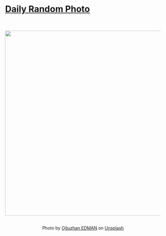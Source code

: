 # [Daily Random Photo](https://www.dailyrandomphoto.com/)

<div align="center">
  <br>
  <br>
  <a href="https://www.dailyrandomphoto.com/p/2023/2023-01-03/"><img src="https://images.unsplash.com/photo-1670315752366-bccd9f990697?crop=entropy&cs=tinysrgb&fit=max&fm=jpg&ixid=Mnw3NzUwOHwwfDF8cmFuZG9tfHx8fHx8fHx8MTY3MjcwNTg4OQ&ixlib=rb-4.0.3&q=80&w=1080" width="600px"></a>
  <br>
  <br>
  <p class="has-text-grey">Photo by <a href="https://unsplash.com/@oguzhanedman?utm_source=Daily%20Random%20Photo&amp;utm_medium=referral" target="_blank" rel="noopener noreferrer">Oğuzhan EDMAN</a> on <a href="https://unsplash.com/photos/urnV5XxCuA4?utm_source=Daily%20Random%20Photo&amp;utm_medium=referral" target="_blank" rel="noopener noreferrer">Unsplash</a></p>
</div>

